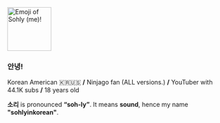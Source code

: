 <picture>
 <source media="(prefers-color-scheme: dark)" srcset="https://i.imgur.com/m9Ge5DK.png" width="100" height="100">
 <source media="(prefers-color-scheme: light)" srcset="https://i.imgur.com/m9Ge5DK.png" width="100" height="100">
 <img alt="Emoji of Sohly (me)!" src="https://i.imgur.com/m9Ge5DK.png" width="100" height="100">
</picture>

### 안녕!

Korean American 🇰🇷🇺🇸 **/** Ninjago fan (ALL versions.) **/** YouTuber with 44.1K subs **/** 18 years old 

**소리** is pronounced **“soh-ly”**. It means **sound**, hence my name **"sohlyinkorean"**.
 󠁛󠀣󠀴󠁤󠀰󠀹󠀷󠁡󠀬󠀣󠀸󠁡󠁣󠁥󠁦󠁣󠁝


<!--
Here are some ideas to get you started:2

- 🔭 I’m currently working on ...
- 🌱 I’m currently learning ...
- 👯 I’m looking to collaborate on ...
- 🤔 I’m looking for help with ...
- 💬 Ask me about ...
- 📫 How to reach me: ...
- 😄 Pronouns: ...
- ⚡ Fun fact: ...
-->
